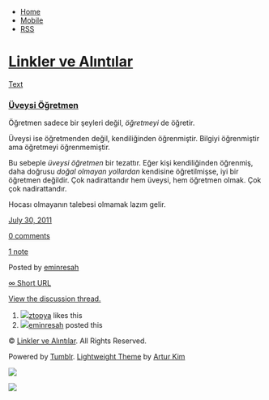 -   [Home](/)
-   [Mobile](/mobile)
-   [RSS](http://eminresah.tumblr.com/rss)

[Linkler ve Alıntılar](/)
=========================

[Text](http://eminresah.tumblr.com/post/8267967802/uveysi-ogretmen)

### [Üveysi Öğretmen](http://eminresah.tumblr.com/post/8267967802/uveysi-ogretmen)

Öğretmen sadece bir şeyleri değil, *öğretmeyi* de öğretir.

Üveysi ise öğretmenden değil, kendiliğinden öğrenmiştir. Bilgiyi
öğrenmiştir ama öğretmeyi öğrenmemiştir.

Bu sebeple *üveysi öğretmen* bir tezattır. Eğer kişi kendiliğinden
öğrenmiş, daha doğrusu *doğal olmayan yollardan* kendisine öğretilmişse,
iyi bir öğretmen değildir. Çok nadirattandır hem üveysi, hem öğretmen
olmak. Çok çok nadirattandır.

Hocası olmayanın talebesi olmamak lazım gelir.

[July 30,
2011](http://eminresah.tumblr.com/post/8267967802/uveysi-ogretmen)

[0
comments](http://eminresah.tumblr.com/post/8267967802/uveysi-ogretmen#disqus_thread)

[1
note](http://eminresah.tumblr.com/post/8267967802/uveysi-ogretmen#notes)

Posted by [eminresah](http://eminresah.tumblr.com/)

[∞ Short URL](http://tmblr.co/ZWS1Oy7ipoqw)

[View the discussion thread.](http://erblog.disqus.com/?url=ref)

1.  [![](http://38.media.tumblr.com/avatar_17d7756f7f8f_16.png)](http://ztopya.tumblr.com/ "aglea ")[ztopya](http://ztopya.tumblr.com/ "aglea")
    likes this
2.  [![](http://38.media.tumblr.com/avatar_06c8562d8d9e_16.png)](http://eminresah.tumblr.com/ "Linkler ve Alıntılar")[eminresah](http://eminresah.tumblr.com/ "Linkler ve Alıntılar")
    posted this

© [Linkler ve Alıntılar](/). All Rights Reserved.

Powered by [Tumblr](http://tumblr.com). [Lightweight
Theme](http://www.tumblr.com/theme/10820) by [Artur
Kim](http://arturkim.com)

![](https://px.srvcs.tumblr.com/impixu?T=1434919016&J=eyJ0eXBlIjoidXJsIiwidXJsIjoiaHR0cDpcL1wvZW1pbnJlc2FoLnR1bWJsci5jb21cL3Bvc3RcLzgyNjc5Njc4MDJcL3V2ZXlzaS1vZ3JldG1lbiIsInJlcXR5cGUiOjAsInJvdXRlIjoiXC9wb3N0XC86aWRcLzpzdW1tYXJ5Iiwibm9zY3JpcHQiOjF9&U=MNNPPJDCGA&K=cbe5686b8f1aea4ba91d4bc8e4a88dcf630adf278df5705d28cfd37924581ce4&R=)

![](https://px.srvcs.tumblr.com/impixu?T=1434919016&J=eyJ0eXBlIjoicG9zdCIsInVybCI6Imh0dHA6XC9cL2VtaW5yZXNhaC50dW1ibHIuY29tXC9wb3N0XC84MjY3OTY3ODAyXC91dmV5c2ktb2dyZXRtZW4iLCJyZXF0eXBlIjowLCJyb3V0ZSI6IlwvcG9zdFwvOmlkXC86c3VtbWFyeSIsInBvc3RzIjpbeyJwb3N0aWQiOiI4MjY3OTY3ODAyIiwiYmxvZ2lkIjoiMzY0ODAyOCIsInNvdXJjZSI6MzN9XSwibm9zY3JpcHQiOjF9&U=KKAFHAOKMM&K=5b16b86af81713dc4dd51bfa9612c9ad574457548004f097fa3f5cd0601b1da9&R=)

